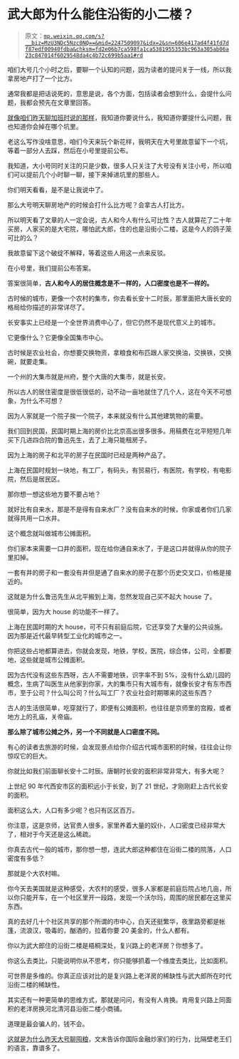 # 武大郎为什么能住沿街的小二楼？

> 原文：[`mp.weixin.qq.com/s?__biz=MzU3NDc5Nzc0NQ==&mid=2247509097&idx=2&sn=606e417ad4f41fd7df87edf00940fdba&chksm=fd2e06b7ca598fa1ca5381955353bc963a305ab06a23c847014f6029548da4c4b72c699b5aa1#rd`](http://mp.weixin.qq.com/s?__biz=MzU3NDc5Nzc0NQ==&mid=2247509097&idx=2&sn=606e417ad4f41fd7df87edf00940fdba&chksm=fd2e06b7ca598fa1ca5381955353bc963a305ab06a23c847014f6029548da4c4b72c699b5aa1#rd)

咱们大号几个小时之后，要聊一个认知的问题，因为读者的提问关于一线，所以我拿房地产打了一个比方。 

通常我都是把话说死的，意思是说，各个方面，包括读者会想到什么，会提什么问题，我都会预先在文章里回答。 

[就像咱们昨天聊加班时说的那样](http://mp.weixin.qq.com/s?__biz=MzU3NDc5Nzc0NQ==&mid=2247509093&idx=1&sn=81b1b4c79e9da74c97336d59cf3a91ea&chksm=fd2e06bbca598fadb5576c441d8228fb64f47f0ff36f20fc481bab013985f32f48e008f7182a&scene=21#wechat_redirect)，我知道你要说什么，我知道你要提什么问题，我也知道你会掉在哪个坑里。 

老这么写作没啥意思，咱们今天来玩个新花样，我明天在大号里故意留下一个坑，等着一部分人去踩，然后在小号里提前公布。 

我知道，大小号同时关注的只是少数，很多人只关注了大号没有关注小号，所以咱们可以提前几个小时聊一聊，接下来掉进坑里的那些人。

你们明天看看，是不是让我说中了。 

那么大号明天聊房地产的时候会打什么比方呢？会拿古人打比方。 

所以明天看了文章的人一定会说，古人和今人有什么可比性？古人就算花了二十年买房，人家买的是大宅院，哪怕武大郎，住的也是沿街小二楼，这是今人的鸽子笼可比的么？ 

我故意留下这个破绽不解释，等着这些人用这一点来反驳。 

在小号里，我们提前公布答案。 

答案很简单，**古人和今人的居住概念是不一样的，人口密度也是不一样的。** 

古时候的城市，更像一个农村的集市，你去看长安十二时辰，那里面把大唐长安的格局给你描述的非常详尽了。 

长安事实上已经是一个全世界消费中心了，但它仍然不是现代意义上的城市。 

它更像什么？它更像全国集市中心。 

古时候是农业社会，你想要交换物资，拿粮食和布匹跟人家交换油，交换铁，交换碗，就要走集。 

一个州的大集市就是州府，整个大唐的大集市，就是长安。 

所以古人的居住密度是很低很低的，动不动一亩地就住了几个人，这在今天不可想象，为什么不可想？ 

因为人家就是一个院子挨一个院子，本来就没有什么其他建筑物的需要。

我们回到民国，民国时期上海的房价比北京高出很多很多。用稿费在北平短短几年买下几进四合院的鲁迅先生，去了上海只能租房子。 

因为上海的房子和北平的房子在民国时已经是两种产品了。

上海在民国时规划一块地，有工厂，有码头，有贸易行，有医院，有学校，有电影院，然后是居民区。 

那你想一想这些地方要不要占地？ 

就好比有自来水，那是不是得有自来水厂？没有自来水的时候，你家或者你们几家就得共用一口水井。 

这个概念就叫做城市公摊面积。 

你们家本来需要一口井的面积，现在给你通自来水了，于是这口井就得从你的院子里扣掉。 

一套有井的房子和一套没有井但是通了自来水的房子在那个历史交叉口，价格是接近的。 

这就是为什么鲁迅先生从北平搬到上海，忽然发现自己买不起大 house 了。 

很简单，因为大 house 的功能不一样了。 

上海在民国时期的大 house，可不只有前庭后院，它还享受了大量的公共设施。因为那是近代最早转型工业化的城市之一。 

你把这些占地都算进去，你就会发现，地铁，学校，医院，综合体，公司，全都要地，这些就是城市公摊面积。 

因为古代没有这些东西呀，古人不需要地铁，识字率不到 5%，没有什么幼儿园的概念，生病了叫医生从他家到你家，大的集市只有大城市有，就像长安才有东市西市，至于公司？什么叫公司？什么叫工厂？农业社会时期哪来的这些东西？

古人的生活很简单，吃穿就行了，即便有公摊面积，也往往是京师里的宫殿，或者地方上的孔庙，关帝庙。 

**那么除了城市公摊之外，另一个不同就是人口密度不同。** 

有心的读者去旅游的时候，会发现景点给你介绍古代城市面积的时候，往往会让你惊叹它的巨大。 

你就比如我们前面聊长安十二时辰。唐朝时长安的面积非常非常大，有多大呢？ 

上世纪 90 年代西安市区的面积远小于长安，到了 21 世纪，才刚刚赶上古代长安的面积。

面积这么大，人口有多少呢？也只有区区百万。 

你注意，这是京师，达官贵人很多，家里养着大量的奴仆，人口密度已经非常大了，相对于今天还是这么稀疏。

你真去古代一般的城市，那你想一想，连武大郎这种都住在沿街二楼的院落，人口密度有多低？ 

那就是个大农村嘛。

你今天去美国就是这种感受，大农村的感受，很多人家都是前庭后院占地几亩，所以你只能开车，在一个社区里开一段路，发现一个沃尔玛，周围的居民都在这里买东西。 

真的去好几十个社区共享的那个所谓的市中心，白天还挺繁华，夜里路旁都是帐篷，流浪汉，吸毒的，酗酒的，拉着你要 20 美金的，什么人都有。 

你以为武大郎住的沿街二楼是梧桐深处，复兴路上的老洋房？你想多了。

你这么去类比，只能说明你从不思考，你只能够抓着一个维度去类比，比如面积。

可世界是多维的。你真正应该对比的是复兴路上老洋房的稀缺性与武大郎所在时代沿街二楼的稀缺性。

其实还有一种更简单的思维方式，那就是问问，有没有人肯换。肯用复兴路上同面积的老洋房换河北清河县沿街二楼小商铺。

道理是最会骗人的，钱不会。

[这就是为什么昨天大号聊囤粮](http://mp.weixin.qq.com/s?__biz=MzU0MjYwNDU2Mw==&mid=2247502211&idx=1&sn=571f66ea1be25414501d46a9320d8077&chksm=fb1aa5ffcc6d2ce9db00469ef4cba89114e34ba39a152ac97a60c34f97e4c530be15011a9283&scene=21#wechat_redirect)，文末告诉你国际金融炒家们的行为，比隔壁老王们的语言，靠谱多了。
